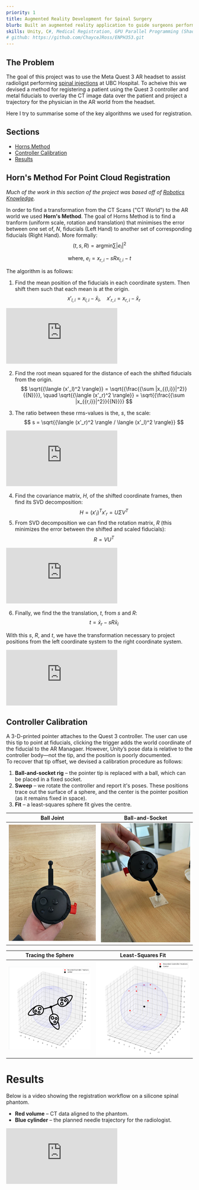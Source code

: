 ```yaml
---
priority: 1
title: Augmented Reality Development for Spinal Surgery
blurb: Built an augmented reality application to guide surgeons performing spinal injections. 
skills: Unity, C#, Medical Registration, GPU Parallel Programming (Shaders)
# github: https://github.com/ChayceJRoss/ENPH353.git
---
```

## The Problem
The goal of this project was to use the Meta Quest 3 AR headset to assist radioligst performing [spinal injections](https://my.clevelandclinic.org/health/treatments/22091-lumbar-epidural-steroid-injection) at UBC Hospital. To acheive this we devised a method for registering a patient using the Quest 3 controller and metal fiducials to overlay the CT image data over the patient and project a trajectory for the physician in the AR world from the headset. 

Here I try to summarise some of the key algorithms we used for registration. 

## Sections
- [Horns Method](#horns-method-for-point-cloud-registration)
- [Controller Calibration](#controller-calibration)
- [Results](#results)

## Horn's Method For Point Cloud Registration
_Much of the work in this section of the project was based off of [Robotics Knowledge](https://roboticsknowledgebase.com/wiki/math/registration-techniques/)._

In order to find a transformation from the CT Scans ("CT World") to the AR world we used **Horn's Method**. The goal of Horns Method is to find a tranform (uniform scale, rotation and translation) that minimises the error between one set of, $N$, fiducials (Left Hand) to another set of corresponding fiducials (Right Hand). More formally: 
$$
    (t, s, R) = \text{{argmin}} \sum |e_i|^2 
$$

$$
    \text{{where, }} e_i = x_{{r, i}} - sRx_{{l, i}} - t
$$

The algorithm is as follows:
1. Find the mean position of the fiducials in each coordinate system. Then shift them such that each mean is at the origin.
$$
x'_{{l, i}} = x_{{l,i}} - \bar{{x}}_l, \quad x'_{{r, i}} = x_{{r,i}} - \bar{{x}}_r
$$
<iframe
  class="w-full aspect-video rounded"
  src="https://www.youtube-nocookie.com/embed/q41dPZmEhJE"
  frameborder="0"
  allow="accelerometer; autoplay; encrypted-media; gyroscope; picture-in-picture"
  allowfullscreen>
</iframe>

2. Find the root mean squared for the distance of each the shifted fiducials from the origin. 
$$
 \sqrt{{\langle (x'_l)^2 \rangle}} = \sqrt{{\frac{{\sum |x_{{l,i}}|^2}}{{N}}}}, \quad \sqrt{{\langle (x'_r)^2 \rangle}} = \sqrt{{\frac{{\sum |x_{{r,i}}|^2}}{{N}}}}
$$

3. The ratio between these rms-values is the, $s$, the scale:
$$
 s = \sqrt{{\langle (x'_r)^2 \rangle / \langle (x'_l)^2 \rangle}}
$$

<iframe
  class="w-full aspect-video rounded"
  src="https://www.youtube-nocookie.com/embed/I1UAXCJH9z0"
  frameborder="0"
  allow="accelerometer; autoplay; encrypted-media; gyroscope; picture-in-picture"
  allowfullscreen>
</iframe>

4. Find the covariance matrix, $H$, of the shifted coordinate frames, then find its $\text{{SVD}}$ decomposition:
$$
 H = (x'_l)^T x'_r = U \Sigma V^T
$$
5. From SVD decomposition we can find the rotation matrix, $R$ (this minimizes the error between the shifted and scaled fiducials):
$$
 R = VU^T
$$
<iframe
  class="w-full aspect-video rounded"
  src="https://www.youtube-nocookie.com/embed/q9zw2KGT0pQ"
  frameborder="0"
  allow="accelerometer; autoplay; encrypted-media; gyroscope; picture-in-picture"
  allowfullscreen>
</iframe>

6. Finally, we find the the translation, $t$, from $s$ and $R$:
$$
 t = \bar{{x}}_r - sR\bar{{x}}_l
$$

With this $s$, $R$, and $t$, we have the transformation necessary to project positions from the left coordinate system to the right coordinate system. 
<iframe
  class="w-full aspect-video rounded"
  src="https://www.youtube-nocookie.com/embed/wLQaznJeass"
  frameborder="0"
  allow="accelerometer; autoplay; encrypted-media; gyroscope; picture-in-picture"
  allowfullscreen>
</iframe>

## Controller Calibration

A 3-D-printed pointer attaches to the Quest 3 controller. The user can use this tip to point at fiducials, clicking the trigger adds the world coordinate of the fiducial to the AR Managaer. However, Unity’s pose data is relative to the controller body—not the tip, and the position is poorly documented.  
To recover that tip offset, we devised a calibration procedure as follows:

1. **Ball-and-socket rig** – the pointer tip is replaced with a ball, which can be placed in a fixed socket.  
2. **Sweep** – we rotate the controller and report it's poses. These positions trace out the surface of a sphere, and the center is the pointer position (as it remains fixed in space).
3. **Fit** – a least-squares sphere fit gives the centre.

Ball Joint | Ball-and-Socket  
:--:|:--:  
![Ball Joint](../../assets/ball.jpg) | ![Ball and Socket](../../assets/ball_socket.jpg)

Tracing the Sphere | Least-Squares Fit  
:--:|:--:  
![Tracing a Sphere](../../assets/tracing.png) | ![Least Square](../../assets/least_sq.png)

# Results
Below is a video showing the registration workflow on a silicone spinal phantom.  
* **Red volume** – CT data aligned to the phantom.  
* **Blue cylinder** – the planned needle trajectory for the radiologist.
<iframe
  class="w-full aspect-video rounded"
  src="https://www.youtube-nocookie.com/embed/5wU2Zua6ctA"
  frameborder="0"
  allow="accelerometer; autoplay; encrypted-media; gyroscope; picture-in-picture"
  allowfullscreen>
</iframe>